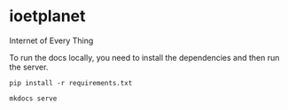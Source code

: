 # ioetplanet
Internet of Every Thing

To run the docs locally, you need to install the dependencies and then run the server.

```pip install -r requirements.txt```

```mkdocs serve```
